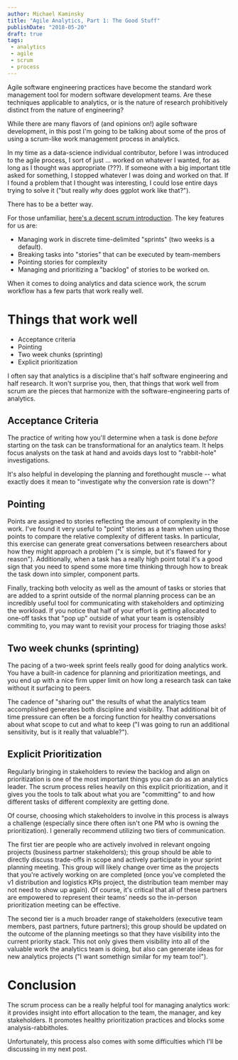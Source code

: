 ```yaml
---
author: Michael Kaminsky
title: "Agile Analytics, Part 1: The Good Stuff"
publishDate: "2018-05-20"
draft: true
tags: 
 - analytics
 - agile 
 - scrum
 - process
---
```


Agile software engineering practices have become the standard work management tool for modern software development teams. Are these techniques applicable to analytics, or is the nature of research prohibitively distinct from the nature of engineering?

While there are many flavors of (and opinions on!) agile software development, in this post I'm going to be talking about some of the pros of using a scrum-like work management process in analytics. 
<!--more-->

In my time as a data-science individual contributor, before I was introduced to the agile process, I sort of just ... worked on whatever I wanted, for as long as I thought was appropriate (???). If someone with a big important title asked for something, I stopped whatever I was doing and worked on that. If I found a problem that I thought was interesting, I could lose entire days trying to solve it ("but really *why* does ggplot work like that?").

There has to be a better way.

For those unfamiliar, [here's a decent scrum introduction](https://apiumhub.com/tech-blog-barcelona/scrum-sprint-explanation/). The key features for us are:
* Managing work in discrete time-delimited "sprints" (two weeks is a default).
* Breaking tasks into "stories" that can be executed by team-members
* Pointing stories for complexity
* Managing and prioritizing a "backlog" of stories to be worked on.

When it comes to doing analytics and data science work, the scrum workflow has a few parts that work really well.

# Things that work well
* Acceptance criteria
* Pointing
* Two week chunks (sprinting)
* Explicit prioritization

I often say that analytics is a discipline that's half software engineering and half research. It won't surprise you, then, that things that work well from scrum are the pieces that harmonize with the software-engineering parts of analytics.

## Acceptance Criteria

The practice of writing how you'll determine when a task is done *before* starting on the task can be transformational for an analytics team. It helps focus analysts on the task at hand and avoids days lost to "rabbit-hole" investigations. 

It's also helpful in developing the planning and forethought muscle -- what exactly does it mean to "investigate why the conversion rate is down"?

## Pointing

Points are assigned to stories reflecting the amount of complexity in the work. I've found it very useful to "point" stories as a team when using those points to compare the relative complexity of different tasks. In particular, this exercise can generate great conversations between researchers about how they might approach a problem ("x is simple, but it's flawed for y reason").  Additionally, when a task has a really high point total it's a good sign that you need to spend some more time thinking through how to break the task down into simpler, component parts.

Finally, tracking both velocity as well as the amount of tasks or stories that are added to a sprint outside of the normal planning process can be an incredibly useful tool for communicating with stakeholders and optimizing the workload. If you notice that half of your effort is getting allocated to one-off tasks that "pop up" outside of what your team is ostensibly commiting to, you may want to revisit your process for triaging those asks!

## Two week chunks (sprinting)

The pacing of a two-week sprint feels really good for doing analytics work. You have a built-in cadence for planning and prioritization meetings, and you end up with a nice firm upper limit on how long a research task can take without it surfacing to peers.

The cadence of  "sharing out" the results of what the analytics team accomplished generates both discipline and visibility. That additional bit of time pressure can often be a forcing function for healthy conversations about what scope to cut and what to keep ("I was going to run an additional sensitivity, but is it really that valuable?").

## Explicit Prioritization

Regularly bringing in stakeholders to review the backlog and align on prioritization is one of the most important things you can do as an analytics leader. The scrum process relies heavily on this explicit prioritization, and it gives you the tools to talk about what you are "committing" to and how different tasks of different complexity are getting done.

Of course, choosing which stakeholders to involve in this process is always a challenge (especially since there often isn't one PM who is owning the prioritization). I generally recommend utilizing two tiers of communication. 

The first tier are people who are actively involved in relevant ongoing projects (business partner stakeholders); this group should be able to directly discuss trade-offs in scope and actively participate in your sprint planning meeting. This group will likely change over time as the projects that you're actively working on are completed (once you've completed the v1 distribution and logistics KPIs project, the distribution team member may not need to show up again). Of course, it's critical that all of these partners are empowered to represent their teams' needs so the in-person prioritization meeting can be effective.

The second tier is a much broader range of stakeholders (executive team members, past partners, future partners); this group should be updated on the outcome of the planning meetings so that they have visibility into the current priority stack. This not only gives them visibility into all of the valuable work the analytics team is doing, but also can generate ideas for new analytics projects ("I want somethign similar for my team too!").

# Conclusion

The scrum process can be a really helpful tool for managing analytics work: it provides insight into effort allocation to the team, the manager, and key stakeholders. It promotes healthy prioritization practices and blocks some analysis-rabbitholes. 

Unfortunately, this process also comes with some difficulties which I'll be discussing in my next post.
